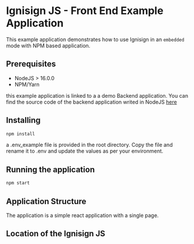 # Ignisign JS - Front End Example Application

This example application demonstrates how to use Ignisign in an `embedded` mode with NPM based application.



## Prerequisites

- NodeJS > 16.0.0
- NPM/Yarn

this example application is linked to a a demo Backend application. 
You can find the source code of the backend application writed in NodeJS [here](https://github.com/ignisign/ignisign-node/tree/main/example)


## Installing

```bash
npm install
```
a .env_example file is provided in the root directory. Copy the file and rename it to .env and update the values as per your environment.


## Running the application

```bash
npm start
```

## Application Structure
The application is a simple react application with a single page. 



## Location of the Ignisign JS 



